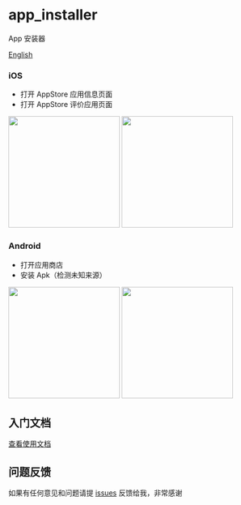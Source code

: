 # app_installer

App 安装器

[English](https://github.com/yy1300326388/app_installer)

### iOS

* 打开 AppStore 应用信息页面
* 打开 AppStore 评价应用页面

 <img src="https://raw.githubusercontent.com/yy1300326388/app_installer/develop/images/iOS_Go_Store.gif" width="220"/>
<img src="https://raw.githubusercontent.com/yy1300326388/app_installer/develop/images/iOS_Review.gif" width="220"/>


### Android

* 打开应用商店
* 安装 Apk（检测未知来源）


<img src="https://raw.githubusercontent.com/yy1300326388/app_installer/develop/images/Android_Go_Store.gif" width="220"/>
<img src="https://raw.githubusercontent.com/yy1300326388/app_installer/develop/images/install_apk.gif" width="220"/>

## 入门文档

[查看使用文档](https://github.com/yy1300326388/app_installer/tree/master/example/README_CN.md)

## 问题反馈

如果有任何意见和问题请提 [issues](https://github.com/yy1300326388/app_installer/issues/new) 反馈给我，非常感谢